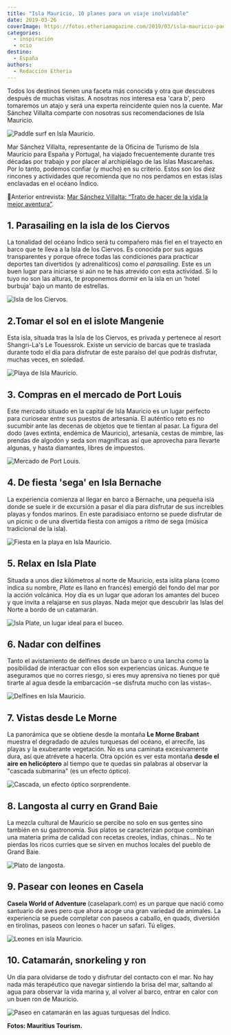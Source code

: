 ```yaml
---
title: "Isla Mauricio, 10 planes para un viaje inolvidable"
date: 2019-03-26
coverImage: https://fotos.etheriamagazine.com/2019/03/isla-mauricio-padle-surf.jpg
categories: 
  - inspiración
  - ocio
destino: 
  - España
authors: 
  - Redacción Etheria
---
```


Todos los destinos tienen una faceta más conocida y otra que descubres después de muchas 
visitas. A nosotras nos interesa esa 'cara b', pero tomaremos un atajo y será una 
experta reincidente quien nos la cuente. Mar Sánchez Villalta comparte con nosotras sus 
recomendaciones de Isla Mauricio. 

![Paddle surf en Isla Mauricio.](https://fotos.etheriamagazine.com/2019/03/isla-mauricio-padle-surf.jpg "Paddle surf en Isla Mauricio.")

Mar Sánchez Villalta, representante de la Oficina de Turismo de Isla Mauricio para 
España y Portugal, ha viajado frecuentemente durante tres décadas por trabajo y por 
placer al archipiélago de las Islas Mascareñas. Por lo tanto, podemos confiar (y mucho) 
en su criterio. Estos son los diez rincones y actividades que recomienda que no nos 
perdamos en estas islas enclavadas en el océano Índico. 

📌Anterior entrevista: [Mar Sánchez Villalta: “Trato de hacer de la vida la mejor 
aventura”](https://etheriamagazine.com/2018/10/01/mar-sanchez-villalta-air-mauritius/). 

## 1\. Parasailing en la isla de los Ciervos

La tonalidad del océano Índico será tu compañero más fiel en el trayecto en barco que te 
lleva a la Isla de los Ciervos. Es conocida por sus aguas transparentes y porque ofrece 
todas las condiciones para practicar deportes tan divertidos (y adrenalíticos) como el 
_parasailing_. Este es un buen lugar para iniciarse si aún no te has atrevido con esta 
actividad. Si lo tuyo no son las alturas, te proponemos dormir en la isla en un 'hotel 
burbuja' bajo un manto de estrellas. 

![Isla de los Ciervos.](https://fotos.etheriamagazine.com/2019/03/Isla-Mauricio-isla-ciervos.jpg "Isla de los Ciervos.")

## 2.Tomar el sol en el islote Mangenie

Esta isla, situada tras la Isla de los Ciervos, es privada y pertenece al resort 
Shangri-La's Le Touessrok. Existe un servicio de barcas que te traslada durante todo el 
día para disfrutar de este paraíso del que podrás disfrutar, muchas veces, en soledad. 

![Playa de Isla Mauricio.](https://fotos.etheriamagazine.com/2019/03/tumbona-playa-mauricio.jpg "Playa de Isla Mauricio.")

## 3\. Compras en el mercado de Port Louis

Este mercado situado en la capital de Isla Mauricio es un lugar perfecto para curiosear 
entre sus puestos de artesanía. El auténtico reto es no sucumbir ante las decenas de 
objetos que te tientan al pasar. La figura del dodo (aves extinta, endémica de 
Mauricio), artesanía, cestas de mimbre, las prendas de algodón y seda son magníficas así 
que aprovecha para llevarte algunas, y hasta diamantes, libres de impuestos. 

![Mercado de Port Louis.](https://fotos.etheriamagazine.com/2019/03/mercado-port-louis.jpg "Mercado de Port Louis.")

## 4\. De fiesta 'sega' en Isla Bernache

La experiencia comienza al llegar en barco a Bernache, una pequeña isla donde se suele 
ir de excursión a pasar el día para disfrutar de sus increíbles playas y fondos marinos. 
En este paradisiaco entorno se puede disfrutar de un picnic o de una divertida fiesta 
con amigos a ritmo de sega (música tradicional de la isla). 

![Fiesta en la playa en Isla Mauricio.](https://fotos.etheriamagazine.com/2019/03/fiesta-fuego-isla-mauricio.jpg "Fiesta en la playa en Isla Mauricio.")

## 5\. Relax en Isla Plate

Situada a unos diez kilómetros al norte de Mauricio, esta islita plana (como indica su 
nombre, _Plate_ es llano en francés) emergió del fondo del mar por la acción volcánica. 
Hoy día es un lugar que adoran los amantes del buceo y que invita a relajarse en sus 
playas. Nada mejor que descubrir las Islas del Norte a bordo de un catamarán. 

![Isla Plate, un lugar ideal para el buceo.](https://fotos.etheriamagazine.com/2019/03/isla-plate-mauricio.jpg "Isla Plate, un lugar ideal para el buceo. © Algonkins")

## 6\. Nadar con delfines

Tanto el avistamiento de delfines desde un barco o una lancha como la posibilidad de 
interactuar con ellos son experiencias únicas. Aunque te aseguramos que no corres 
riesgo, si eres muy aprensiva no tienes por qué tirarte al agua desde la embarcación –se 
disfruta mucho con las vistas–. 

![Delfines en Isla Mauricio.](https://fotos.etheriamagazine.com/2019/03/delfines-mauricio.jpg "Delfines en Isla Mauricio.")

## 7\. Vistas desde Le Morne

La panorámica que se obtiene desde la montaña **Le Morne Brabant** muestra el degradado 
de azules turquesas del océano, el arrecife, las playas y la exuberante vegetación. No 
es una caminata excesivamente dura, así que atrévete a hacerla. Otra opción es ver esta 
montaña **desde el aire en helicóptero** al tiempo que te quedas sin palabras al 
observar la "cascada submarina" (es un efecto óptico). 

![Cascada, un efecto óptico sorprendente.](https://fotos.etheriamagazine.com/2019/03/isla-mauricio-cascada-mar.jpg "Cascada, un efecto óptico sorprendente. Photo by LY Hoang Long")

## 8\. Langosta al curry en Grand Baie

La mezcla cultural de Mauricio se percibe no solo en sus gentes sino también en su 
gastronomía. Sus platos se caracterizan porque combinan una materia prima de calidad con 
recetas creoles, indias, chinas... No te pierdas los ricos curries que se sirven en 
muchos locales del pueblo de Grand Baie. 

![Plato de langosta.](https://fotos.etheriamagazine.com/2019/03/langosta-mauricio.jpg "Plato de langosta.")

## 9\. Pasear con leones en Casela

**Casela World of Adventure** (caselapark.com) es un parque que nació como santuario de 
aves pero que ahora acoge una gran variedad de animales. La experiencia se puede 
completar con paseos a caballo, en quads, diversión en tirolinas, paseos con leones o 
hacer un safari. Tú eliges. 

![Leones en isla Mauricio.](https://fotos.etheriamagazine.com/2019/03/Isla-mauricio-casela-leones.jpg "Leones en isla Mauricio.")

## 10\. Catamarán, snorkeling y ron

Un día para olvidarse de todo y disfrutar del contacto con el mar. No hay nada más 
terapéutico que navegar sintiendo la brisa del mar, saltando al agua para observar la 
vida marina y, al volver al barco, entrar en calor con un buen ron de Mauricio. 

![Paseo en catamarán en las aguas turquesas del Índico.](https://fotos.etheriamagazine.com/2019/03/catamaran-isla-mauricio.jpg "Paseo en catamarán en las aguas turquesas del Índico.")

**Fotos: Mauritius Tourism.**
